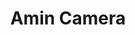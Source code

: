 ---
title: "Amin Camera"
url: /karachi/amin-camera-7338-saddar-town-artillery-maidan/
shop: electronics
---